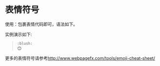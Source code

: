 # 表情符号

使用：包裹表情代码即可，语法如下。

实例演示如下:

> `:blush:`  
> :blush:

更多的表情符号请参考<http://www.webpagefx.com/tools/emoji-cheat-sheet/>


